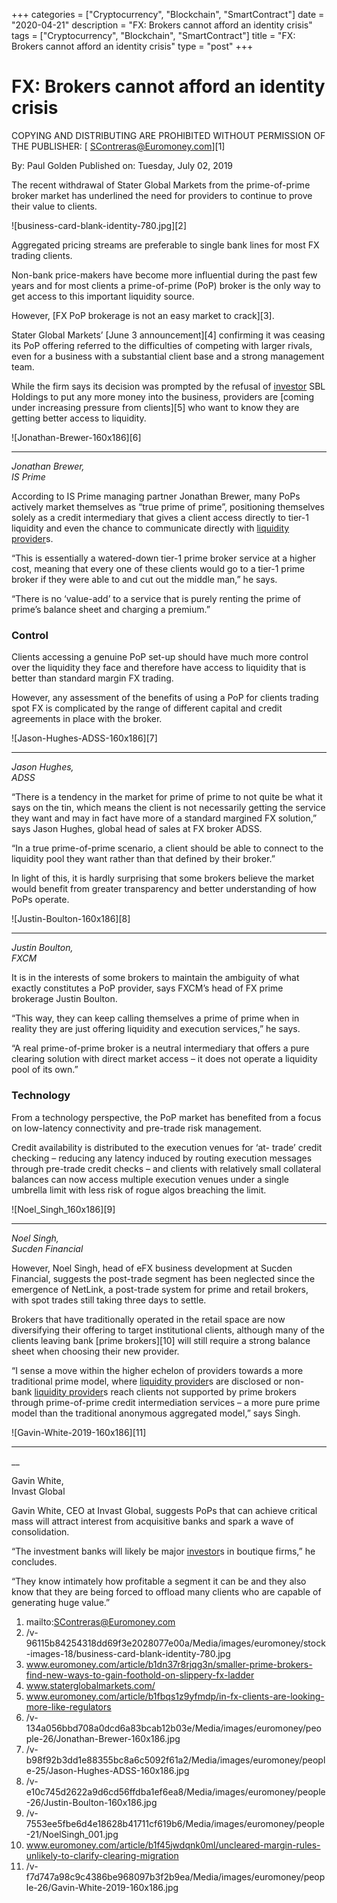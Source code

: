 +++
categories = ["Cryptocurrency", "Blockchain", "SmartContract"]
date = "2020-04-21"
description = "FX: Brokers cannot afford an identity crisis"
tags = ["Cryptocurrency", "Blockchain", "SmartContract"]
title = "FX: Brokers cannot afford an identity crisis"
type = "post"
+++

#  FX: Brokers cannot afford an identity crisis

COPYING AND DISTRIBUTING ARE PROHIBITED WITHOUT PERMISSION OF THE
PUBLISHER: [ SContreras@Euromoney.com][1]

By:  Paul Golden  Published on:  Tuesday, July 02, 2019

The recent withdrawal of Stater Global Markets from the prime-of-prime
broker market has underlined the need for providers to continue to prove
their value to clients.

![business-card-blank-identity-780.jpg][2]

  

Aggregated pricing streams are preferable to single bank lines for most
FX trading clients.

Non-bank price-makers have become more influential during the past few
years and for most clients a prime-of-prime (PoP) broker is the only way
to get access to this important liquidity source.

However, [FX PoP brokerage is not an easy market to crack][3].

Stater Global Markets’ [June 3 announcement][4] confirming it was
ceasing its PoP offering referred to the difficulties of competing with
larger rivals, even for a business with a substantial client base and a
strong management team.

While the firm says its decision was prompted by the refusal of [investor](https://www.fintechee.com/tutorial-for-forex-trading/investor-mode/)
SBL Holdings to put any more money into the business, providers are
[coming under increasing pressure from clients][5] who want to know they
are getting better access to liquidity.

![Jonathan-Brewer-160x186][6]  
  
---  
  
 _Jonathan Brewer,  
IS Prime_  
  
According to IS Prime managing partner Jonathan Brewer, many PoPs
actively market themselves as “true prime of prime”, positioning
themselves solely as a credit intermediary that gives a client access
directly to tier-1 liquidity and even the chance to communicate directly
with [liquidity provider](https://www.fintechee.com/services/liquidity-provider/)s.

“This is essentially a watered-down tier-1 prime broker service at a
higher cost, meaning that every one of these clients would go to a
tier-1 prime broker if they were able to and cut out the middle man,” he
says.

“There is no ‘value-add’ to a service that is purely renting the prime
of prime’s balance sheet and charging a premium.”

### Control

Clients accessing a genuine PoP set-up should have much more control
over the liquidity they face and therefore have access to liquidity that
is better than standard margin FX trading.

However, any assessment of the benefits of using a PoP for clients
trading spot FX is complicated by the range of different capital and
credit agreements in place with the broker.

![Jason-Hughes-ADSS-160x186][7]  
  
---  
  
 _Jason Hughes,  
ADSS_  
  
“There is a tendency in the market for prime of prime to not quite be
what it says on the tin, which means the client is not necessarily
getting the service they want and may in fact have more of a standard
margined FX solution,” says Jason Hughes, global head of sales at FX
broker ADSS.

“In a true prime-of-prime scenario, a client should be able to connect
to the liquidity pool they want rather than that defined by their
broker.”

In light of this, it is hardly surprising that some brokers believe the
market would benefit from greater transparency and better understanding
of how PoPs operate.

![Justin-Boulton-160x186][8]  
  
---  
  
 _Justin Boulton,  
FXCM_  
  
It is in the interests of some brokers to maintain the ambiguity of what
exactly constitutes a PoP provider, says FXCM’s head of FX prime
brokerage Justin Boulton.

“This way, they can keep calling themselves a prime of prime when in
reality they are just offering liquidity and execution services,” he
says.

“A real prime-of-prime broker is a neutral intermediary that offers a
pure clearing solution with direct market access – it does not operate a
liquidity pool of its own.”

  

### Technology

From a technology perspective, the PoP market has benefited from a focus
on low-latency connectivity and pre-trade risk management.

Credit availability is distributed to the execution venues for ‘at-
trade’ credit checking – reducing any latency induced by routing
execution messages through pre-trade credit checks – and clients with
relatively small collateral balances can now access multiple execution
venues under a single umbrella limit with less risk of rogue algos
breaching the limit.

![Noel_Singh_160x186][9]  
  
---  
  
 _Noel Singh,  
Sucden Financial_  
  
However, Noel Singh, head of eFX business development at Sucden
Financial, suggests the post-trade segment has been neglected since the
emergence of NetLink, a post-trade system for prime and retail brokers,
with spot trades still taking three days to settle.

Brokers that have traditionally operated in the retail space are now
diversifying their offering to target institutional clients, although
many of the clients leaving bank [prime brokers][10] will still require
a strong balance sheet when choosing their new provider.

“I sense a move within the higher echelon of providers towards a more
traditional prime model, where [liquidity provider](https://www.fintechee.com/services/liquidity-provider/)s are disclosed or non-
bank [liquidity provider](https://www.fintechee.com/services/liquidity-provider/)s reach clients not supported by prime brokers
through prime-of-prime credit intermediation services – a more pure
prime model than the traditional anonymous aggregated model,” says
Singh.

![Gavin-White-2019-160x186][11]  
  
---  
 __

Gavin White,  
Invast Global  
  
Gavin White, CEO at Invast Global, suggests PoPs that can achieve
critical mass will attract interest from acquisitive banks and spark a
wave of consolidation.

“The investment banks will likely be major [investor](https://www.fintechee.com/tutorial-for-forex-trading/investor-mode/)s in boutique firms,”
he concludes.

“They know intimately how profitable a segment it can be and they also
know that they are being forced to offload many clients who are capable
of generating huge value.”

  

   1. mailto:SContreras@Euromoney.com
   2. /v-96115b84254318dd69f3e2028077e00a/Media/images/euromoney/stock-images-18/business-card-blank-identity-780.jpg
   3. www.euromoney.com/article/b1dn37r8rjqg3n/smaller-prime-brokers-find-new-ways-to-gain-foothold-on-slippery-fx-ladder
   4. www.staterglobalmarkets.com/
   5. www.euromoney.com/article/b1fbqs1z9yfmdp/in-fx-clients-are-looking-more-like-regulators
   6. /v-134a056bbd708a0dcd6a83bcab12b03e/Media/images/euromoney/people-26/Jonathan-Brewer-160x186.jpg
   7. /v-b98f92b3dd1e88355bc8a6c5092f61a2/Media/images/euromoney/people-25/Jason-Hughes-ADSS-160x186.jpg
   8. /v-e10c745d2622a9d6cd56ffdba1ef6ea8/Media/images/euromoney/people-26/Justin-Boulton-160x186.jpg
   9. /v-7553ee5fbe6d4e18628b41711cf619b6/Media/images/euromoney/people-21/NoelSingh_001.jpg
   10. www.euromoney.com/article/b1f45jwdqnk0ml/uncleared-margin-rules-unlikely-to-clarify-clearing-migration
   11. /v-f7d747a98c9c4386be968097b3f2b9ea/Media/images/euromoney/people-26/Gavin-White-2019-160x186.jpg